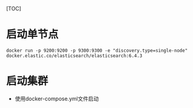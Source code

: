 [TOC]
# 启动单节点
```
docker run -p 9200:9200 -p 9300:9300 -e "discovery.type=single-node" docker.elastic.co/elasticsearch/elasticsearch:6.4.3
```


# 启动集群
- 使用docker-compose.yml文件启动